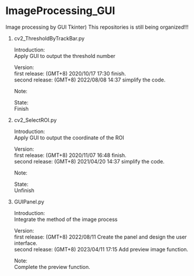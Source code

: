 # ImageProcessing_GUI
Image processing by GUI Tkinter)
This repositories is still being organized!!!

1. cv2_ThresholdByTrackBar.py

    Introduction:    
        Apply GUI to output the threshold number

    Version:  
        first release: (GMT+8) 2020/10/17 17:30 finish.  
        second release: (GMT+8) 2022/08/08 14:37 simplify the code.

    Note:  
        
    State:  
        Finish

2. cv2_SelectROI.py

    Introduction:  
        Apply GUI to output the coordinate of the ROI

    Version:  
        first release: (GMT+8) 2020/11/07 16:48 finish.  
        second release: (GMT+8) 2021/04/20 14:37 simplify the code.

    Note:  

    State:  
        Unfinish  

3. GUIPanel.py

    Introduction:  
        Integrate the method of the image process

    Version:  
        first release: (GMT+8) 2022/08/11 Create the panel and design the user interface.  
        second release: (GMT+8) 2023/04/11 17:15 Add preview image function.  

    Note:  
        Complete the preview function.